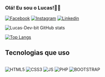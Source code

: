 ### Olá! Eu sou o Lucas!🙋‍♂️

[![Facebook](https://img.shields.io/badge/Facebook-1877F2?style=for-the-badge&logo=facebook&logoColor=white)](https://www.facebook.com/lucas.claro.982)
[![Instagram](https://img.shields.io/badge/Instagram-E4405F?style=for-the-badge&logo=instagram&logoColor=white)](https://www.instagram.com/luc_claro/)
[![Linkedin](https://img.shields.io/badge/LinkedIn-0077B5?style=for-the-badge&logo=linkedin&logoColor=white)](https://www.linkedin.com/in/lucas-claro-b7071b145/)

![Lucas-Dev-bit GitHub stats](https://github-readme-stats.vercel.app/api?username=Lucas-Dev-bit&show_icons=true&theme=onedark)

[![Top Langs](https://github-readme-stats.vercel.app/api/top-langs/?username=Lucas-Dev-bit&exclude_repo=github-readme-stats,Lucas-Dev-bit.github.io)](https://github.com/Lucas-Dev-bit)


## Tecnologias que uso
<div style="display: inline-block"><br/>
    <img algin="center" alt="HTML5" src="https://img.shields.io/badge/HTML5-E34F26?style=for-the-badge&logo=html5&logoColor=white">
    <img algin="center" alt="CSS3" src="https://img.shields.io/badge/CSS3-1572B6?style=for-the-badge&logo=css3&logoColor=white">
    <img algin="center" alt="JS" src="https://img.shields.io/badge/JavaScript-F7DF1E?style=for-the-badge&logo=javascript&logoColor=black">
    <img algin="center" alt="PHP" src="https://img.shields.io/badge/php-002973?style=for-the-badge&logo=&logoColor=black">
    <img algin="center" alt="BOOTSTRAP" src="https://img.shields.io/badge/Bootstrap-563D7C?style=for-the-badge&logo=bootstrap&logoColor=white"> 
    <br/>
</div>
